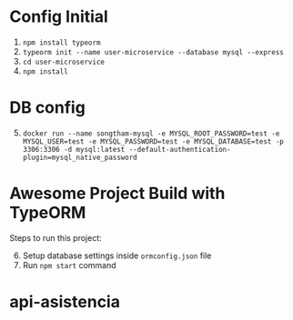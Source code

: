 # Config Initial

1. `npm install typeorm`
2. `typeorm init --name user-microservice --database mysql --express`
3. `cd user-microservice`
4. `npm install`

# DB config

5. `docker run --name songtham-mysql -e MYSQL_ROOT_PASSWORD=test -e MYSQL_USER=test -e MYSQL_PASSWORD=test -e MYSQL_DATABASE=test -p 3306:3306 -d mysql:latest --default-authentication-plugin=mysql_native_password`

# Awesome Project Build with TypeORM

Steps to run this project:

6. Setup database settings inside `ormconfig.json` file
7. Run `npm start` command
# api-asistencia
